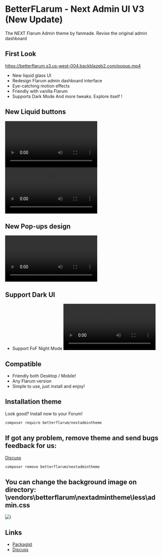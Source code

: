
# BetterFLarum - Next Admin UI V3 (New Update)
The NEXT Flarum Admin theme by fanmade. Revise the original admin dashboard

## First Look
https://betterflarum.s3.us-west-004.backblazeb2.com/popup.mp4

- New liquid glass UI
- Redesign Flarum admin dashboard interface
- Eye-catching motion effects
- Friendly with vanilla Flarum 
- Supports Dark Mode
And more tweaks. Explore itself !

## New Liquid buttons
![i](https://betterflarum.s3.us-west-004.backblazeb2.com/button2.mp4)
![i](https://betterflarum.s3.us-west-004.backblazeb2.com/button.mp4)

## New Pop-ups design
![i](https://betterflarum.s3.us-west-004.backblazeb2.com/popup.mp4)

## Support Dark UI
- Support FoF Night Mode
![i](https://betterflarum.s3.us-west-004.backblazeb2.com/dark.mp4)

## Compatible
- Friendly both Desktop / Mobile!
- Any Flarum version
- Simple to use, just install and enjoy!


## Installation theme
Look good? Install now to your Forum!
```sh
composer require betterflarum/nextadmintheme
```
## If got any problem, remove theme and send bugs feedback for us:
[Discuss](https://discuss.flarum.org/d/33572-next-admin-ui)
```sh
composer remove betterflarum/nextadmintheme
```

## You can change the background image on directory: \vendors\betterflarum\nextadmintheme\less\admin.css
![i](https://i.imgur.com/Ykg8FOm.png)


## Links
- [Packagist](https://packagist.org/packages/betterflarum/nextadmintheme)
- [Discuss](https://discuss.flarum.org/d/33572-next-admin-ui)


